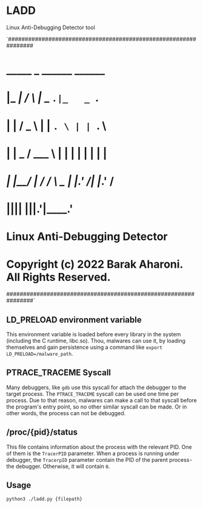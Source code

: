 # LADD
Linux Anti-Debugging Detector tool

`################################################################
#                                                              #
#                                                              #
#     _____          _       ______   ______                   #
#    |_   _|        / \     |_   _ `.|_   _ `.                 #
#      | |         / _ \      | | `. \ | | `. \                #
#      | |   _    / ___ \     | |  | | | |  | |                #
#     _| |__/ | _/ /   \ \_  _| |_.' /_| |_.' /                #
#    |________||____| |____||______.'|______.'                 #
#                                                              #
#    Linux Anti-Debugging Detector                             #
#                                                              #
#    Copyright (c) 2022 Barak Aharoni.  All Rights Reserved.   #
################################################################`

## LD_PRELOAD environment variable
This environment variable is loaded before every library in the system (including the C runtime, libc.so). Thou, malwares can use it, by loading themselves and gain persistence using a command like `export LD_PRELOAD=/malware_path`.

## PTRACE_TRACEME Syscall
Many debuggers, like `gdb` use this syscall for attach the debugger to the target process. The `PTRACE_TRACEME` syscall can be used one time per process. Due to that reason, malwares can make a call to that syscall before the program's entry point, so no other similar syscall can be made. Or in other words, the process can not be debugged.

## /proc/{pid}/status
This file contains information about the process with the relevant PID. One of them is the `TracerPID` parameter.
When a process is running under debugger, the `TracerpID` parameter contain the PID of the parent process - the debugger. Otherwise, it will contain `0`.

## Usage
`python3 ./ladd.py {filepath}`
